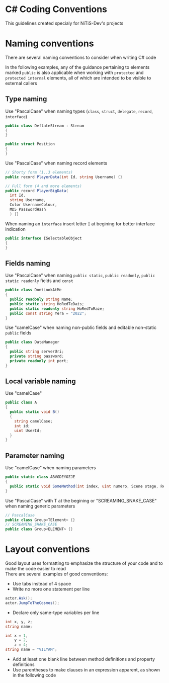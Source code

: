# C# Coding Conventions
This guidelines created specialy for NiTiS-Dev's projects

# Naming conventions
There are several naming conventions to consider when writing C# code

In the following examples, any of the guidance pertaining to elements marked `public`
is also applicable when working with `protected` and `protected internal` elements,
all of which are intended to be visible to external callers

## Type naming
Use "PascalCase" when naming types (`class`, `struct`, `delegate`, `record`, `interface`)

```cs
public class DeflateStream : Stream
{
}
```
```cs
public struct Position
{
}
```

Use "PascalCase" when naming record elements
```cs
// Shorty form (1..3 elements)
public record PlayerData(int Id, string Username) {}

// Full form (4 and more elements)
public record PlayerBigData(
  int Id,
  string Username,
  Color UsernameColour,
  MD5 PasswordHash
  ) {}
```

When naming an `interface` insert letter `I` at begining for better interface indication
```cs
public interface ISelectableObject
{
}
```

## Fields naming
Use "PascalCase" when naming `public static`, `public readonly`, `public static readonly` fields and `const`
```cs
public class DontLookAtMe
{
  public readonly string Name;
  public static string HoRedTeDais;
  public static readonly string HoRedToRaze;
  public const string Yera = "2022";
}
```

Use "camelCase" when naming non-public fields and editable non-static `public` fields
```cs
public class DataManager
{
  public string serverUri;
  private string password;
  private readonly int port;
}
```
## Local variable naming
Use "camelCase"
```cs
public class A
{
  public static void B()
  {
    string camelCase;
    int id;
    uint UserId;
  }
}
```
## Parameter naming

Use "camelCase" when naming parameters
```cs
public static class ABVGDEYOZJE
{
  public static void SomeMethod(int index, uint numero, Scene stage, ReplicaType replicaType);
}
```

Use "PascalCase" with T at the begining or "SCREAMING_SNAKE_CASE" when naming generic parameters
```cs
// PascalCase
public class Group<TElement> {}
// SCREAMING_SHAKE_CASE
public class Group<ELEMENT> {}
```

# Layout conventions
Good layout uses formatting to emphasize the structure of your code and to make the code easier to read  
There are several examples of good conventions:
+ Use tabs instead of 4 space
+ Write no more one statement per line
```cs
actor.Ask();
actor.JumpToTheCosmos();
```
+ Declare only same-type variables per line
```cs
int x, y, z;
string name;
```
```cs
int x = 1,
    y = 2,
    z = 4;
string name = "VILYAM";
```
+ Add at least one blank line between method definitions and property definitions
+ Use parentheses to make clauses in an expression apparent, as shown in the following code

